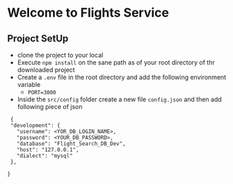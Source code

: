 # Welcome to Flights Service

## Project SetUp

 - clone the project to your local
 - Execute `npm install` on the sane path as of your root directory of thr downloaded project
 - Create a `.env` file in the root directory and add the following environment variable
    - `PORT=3000`
 - Inside the `src/config` folder create a new file `config.json` and then add following piece of json

 ```
  {
  "development": {
    "username": <YOR_DB_LOGIN_NAME>,
    "password": <YOUR_DB_PASSWORD>,
    "database": "Flight_Search_DB_Dev",
    "host": "127.0.0.1",
    "dialect": "mysql"
  },
  
}


 ```